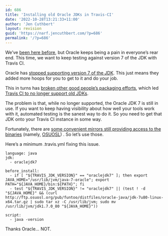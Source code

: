 ```yaml
---
id: 686
title: 'Installing old Oracle JDKs in Travis-CI'
date: '2022-10-28T13:21:33+11:00'
author: 'Jen Cuthbert'
layout: revision
guid: 'https://narf.jencuthbert.com/?p=686'
permalink: '/?p=686'
---
```


We’ve [been here before](https://blog.narf.ssji.net/2016/05/download-oracle-jdk-without-nagscreens/), but Oracle keeps being a pain in everyone’s rear end. This time, we want to keep testing against version 7 of the JDK with Travis CI.

Oracle has [stopped supporting version 7 of the JDK](http://www.oracle.com/technetwork/java/javase/downloads/index-jsp-138363.html). This just means they added more hoops for you to get to it and do your job.

This in turns has [broken other good people’s packaging efforts](http://www.webupd8.org/2017/06/why-oracle-java-7-and-6-installers-no.html), which led [Travis CI to no longer support old JDKs](https://github.com/travis-ci/travis-ci/issues/7964#issuecomment-316771821).

The problem is that, while no longer supported, the Oracle JDK 7 is still in use. If you want to keep having visibility about how well your tools work with it, automated testing is the sanest way to do it. So you need to get that JDK onto your Travis CI instance in some way.

Fortunately, there are [some convenient mirrors still providing access to the binaries](https://stackoverflow.com/a/44151028) (namely, [OSUOSL](http://ftp.osuosl.org/pub/funtoo/distfiles/oracle-java/)) . So let’s use those.

Here’s a minimum .travis.yml fixing this issue.

```
language: java
jdk:
  - oraclejdk7

before_install:
  - if [ "${TRAVIS_JDK_VERSION}" == "oraclejdk7" ]; then export JAVA_HOME="/usr/lib/jvm/java-7-oracle"; export PATH="${JAVA_HOME}/bin:${PATH}"; fi
  - test "${TRAVIS_JDK_VERSION}" != "oraclejdk7" || (test ! -d "${JAVA_HOME}" && (curl http://ftp.osuosl.org/pub/funtoo/distfiles/oracle-java/jdk-7u80-linux-x64.tar.gz | sudo tar xz -C /usr/lib/jvm; sudo mv /usr/lib/jvm/jdk1.7.0_80 "${JAVA_HOME}"))

script:
  - java -version
```

Thanks Oracle… NOT.